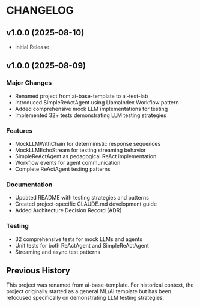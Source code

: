 # CHANGELOG

<!-- version list -->

## v1.0.0 (2025-08-10)

- Initial Release

## v1.0.0 (2025-08-09)

### Major Changes

- Renamed project from ai-base-template to ai-test-lab
- Introduced SimpleReActAgent using LlamaIndex Workflow pattern
- Added comprehensive mock LLM implementations for testing
- Implemented 32+ tests demonstrating LLM testing strategies

### Features

- MockLLMWithChain for deterministic response sequences
- MockLLMEchoStream for testing streaming behavior
- SimpleReActAgent as pedagogical ReAct implementation
- Workflow events for agent communication
- Complete ReActAgent testing patterns

### Documentation

- Updated README with testing strategies and patterns
- Created project-specific CLAUDE.md development guide
- Added Architecture Decision Record (ADR)

### Testing

- 32 comprehensive tests for mock LLMs and agents
- Unit tests for both ReActAgent and SimpleReActAgent
- Streaming and async test patterns

## Previous History

This project was renamed from ai-base-template. For historical context, the project originally started as a general ML/AI template but has been refocused specifically on demonstrating LLM testing strategies.
